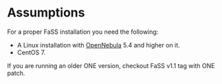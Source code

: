 # Assumptions
For a proper FaSS installation you need the following:

* A Linux installation with [OpenNebula](http://www.opennebula.org) 5.4 and higher  on it.
* CentOS 7.

If you are running an older ONE version, checkout FaSS v1.1 tag with ONE patch.
